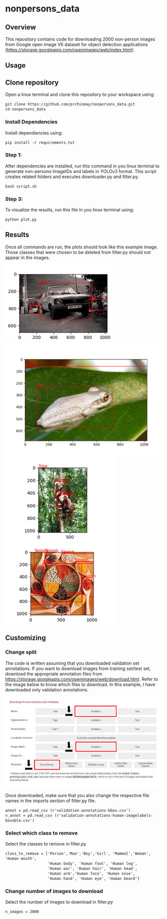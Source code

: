 nonpersons_data
=================

## Overview
This repository contains code for downloading 2000 non-person images from Google open image V6 dataset for object detection applications (https://storage.googleapis.com/openimages/web/index.html).

## Usage

## Clone repository
Open a linux terminal and clone this repository to your workspace using:
```
git clone https://github.com/prchinmay/nonpersons_data.git
cd nonpersons_data

```
### Install Dependencies
Install dependiencies using:
```
pip install -r requirements.txt

```

### Step 1:

After dependencies are installed, run this command in you linux terminal to generate non-persons ImageIDs and labels in YOLOv3 format. This script creates related folders and executes downloader.py and filter.py.
 
```
bash script.sh

```
### Step 3:
To visualize the results, run this file in you linux terminal using:
```
python plot.py 

```
## Results

Once all commands are run, the plots should look like this example image. Those classes that were chosen to be deleted from filter.py should not appear in the images.

![car](pics/car.png)![frog](pics/frog.png)
![monkey](pics/monkey.png)![spoon](pics/spoon.png)

## Customizing

### Change split
The code is written assuming that you downloaded validation set annotations. If you want to download images from training set/test set, download the appropriate annotation files from https://storage.googleapis.com/openimages/web/download.html. Refer to the image below to know which files to download. In this example, I have downloaded only validation annotations.

![download](pics/annot_files.png)

Once downloaded, make sure that you also change the respective file names in the imports section of filter.py file.
```
annot = pd.read_csv (r'validation-annotations-bbox.csv')
v_annot = pd.read_csv (r'validation-annotations-human-imagelabels-boxable.csv')

```
### Select which class to remove
Select the classes to remove in filter.py

```
class_to_remove = ['Person','Man','Boy','Girl', 'Mammal','Woman', 'Human mouth', 
                   'Human body', 'Human foot', 'Human leg', 
                   'Human ear', 'Human hair', 'Human head',
                   'Human arm','Human face', 'Human nose',
                   'Human hand', 'Human eye', 'Human beard']
```

### Change number of images to download

Select the number of images to download in filter.py

```
n_images = 2000 

```






